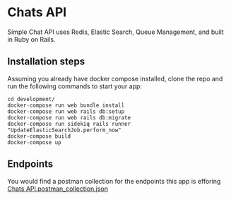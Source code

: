 # Chats API
Simple Chat API uses Redis, Elastic Search, Queue Management, and built in Ruby on Rails.

## Installation steps
Assuming you already have docker compose installed, clone the repo and run the following commands to start your app:
```
cd development/
docker-compose run web bundle install
docker-compose run web rails db:setup
docker-compose run web rails db:migrate
docker-compose run sidekiq rails runner "UpdateElasticSearchJob.perform_now"
docker-compose build
docker-compose up
```
## Endpoints
You would find a postman collection for the endpoints this app is efforing [Chats API.postman_collection.json](Chats%20API.postman_collection.json)